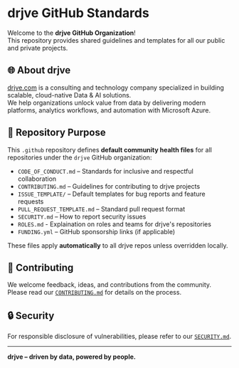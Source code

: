 # drjve GitHub Standards

Welcome to the **drjve GitHub Organization**!  
This repository provides shared guidelines and templates for all our public and private projects.

## 🌐 About drjve

[drjve.com](https://www.drjve.com) is a consulting and technology company specialized in building scalable, cloud-native Data & AI solutions.  
We help organizations unlock value from data by delivering modern platforms, analytics workflows, and automation with Microsoft Azure.

## 📁 Repository Purpose

This `.github` repository defines **default community health files** for all repositories under the `drjve` GitHub organization:

- `CODE_OF_CONDUCT.md` – Standards for inclusive and respectful collaboration
- `CONTRIBUTING.md` – Guidelines for contributing to drjve projects
- `ISSUE_TEMPLATE/` – Default templates for bug reports and feature requests
- `PULL_REQUEST_TEMPLATE.md` – Standard pull request format
- `SECURITY.md` – How to report security issues
- `ROLES.md` - Explaination on roles and teams for drjve's repositories
- `FUNDING.yml` – GitHub sponsorship links (if applicable)

These files apply **automatically** to all drjve repos unless overridden locally.

## 🤝 Contributing

We welcome feedback, ideas, and contributions from the community.  
Please read our [`CONTRIBUTING.md`](./CONTRIBUTING.md) for details on the process.

## 🔒 Security

For responsible disclosure of vulnerabilities, please refer to our [`SECURITY.md`](./SECURITY.md).

---

**drjve – driven by data, powered by people.**
